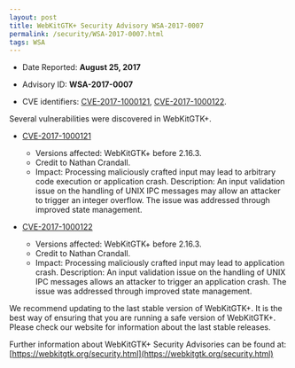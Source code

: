 ```yaml
---
layout: post
title: WebKitGTK+ Security Advisory WSA-2017-0007
permalink: /security/WSA-2017-0007.html
tags: WSA
---
```


* Date Reported: **August 25, 2017**

* Advisory ID: **WSA-2017-0007**

* CVE identifiers: [CVE-2017-1000121](#CVE-2017-1000121), [CVE-2017-1000122](#CVE-2017-1000122).


Several vulnerabilities were discovered in WebKitGTK+.

* <a name="CVE-2017-1000121" href="https://cve.mitre.org/cgi-bin/cvename.cgi?name=CVE-2017-1000121">CVE-2017-1000121</a>
  * Versions affected: WebKitGTK+ before 2.16.3.
  * Credit to Nathan Crandall.
  * Impact: Processing maliciously crafted input may lead to arbitrary
    code execution or application crash. Description: An input
    validation issue on the handling of UNIX IPC messages may allow an
    attacker to trigger an integer overflow. The issue was addressed
    through improved state management.

* <a name="CVE-2017-1000122" href="https://cve.mitre.org/cgi-bin/cvename.cgi?name=CVE-2017-1000122">CVE-2017-1000122</a>
  * Versions affected: WebKitGTK+ before 2.16.3.
  * Credit to Nathan Crandall.
  * Impact: Processing maliciously crafted input may lead to application
    crash. Description: An input validation issue on the handling of
    UNIX IPC messages allows an attacker to trigger an application
    crash. The issue was addressed through improved state management.


We recommend updating to the last stable version of WebKitGTK+. It is
the best way of ensuring that you are running a safe version of
WebKitGTK+. Please check our website for information about the last
stable releases.

Further information about WebKitGTK+ Security Advisories can be found at:
[https://webkitgtk.org/security.html](https://webkitgtk.org/security.html)
